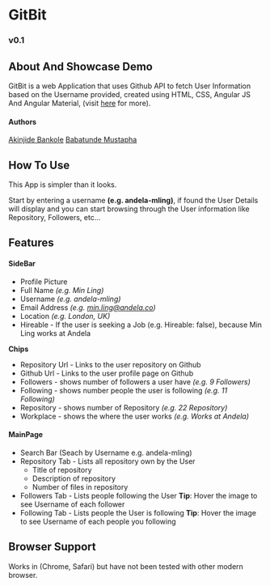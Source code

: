 # GitBit

### v0.1

## About And Showcase Demo
GitBit is a web Application that uses Github API to fetch User Information based on the Username provided, created using HTML, CSS, Angular JS And Angular Material, (visit [here](http://andela-abankole.github.io/GitBit) for more).

#### Authors 
[Akinjide Bankole](https://github.com/andela-abankole)
[Babatunde Mustapha](https://github.com/andela-bmustapha)


## How To Use
This App is simpler than it looks.

Start by entering a username **(e.g. andela-mling)**, if found the User Details will display and you can start browsing through the User information like Repository, Followers, etc...


## Features

#### SideBar

* Profile Picture
* Full Name *(e.g. Min Ling)*
* Username *(e.g. andela-mling)*
* Email Address *(e.g. min.ling@andela.co)*
* Location *(e.g. London, UK)*
* Hireable - If the user is seeking a Job (e.g. Hireable: false), because Min Ling works at Andela

**Chips**
* Repository Url - Links to the user repository on Github
* Github Url - Links to the user profile page on Github
* Followers - shows number of followers a user have *(e.g. 9 Followers)*
* Following - shows number people the user is following *(e.g. 11 Following)*
* Repository - shows number of Repository *(e.g. 22 Repository)*
* Workplace - shows the where the user works *(e.g. Works at Andela)*


#### MainPage

* Search Bar (Seach by Username e.g. andela-mling)
* Repository Tab - Lists all repository own by the User
  * Title of repository
  * Description of repository
  * Number of files in repository
* Followers Tab - Lists people following the User **Tip**: Hover the image to see Username of each follower 
* Following Tab - Lists people the User is following **Tip**: Hover the image to see Username of each people you following


## Browser Support
Works in (Chrome, Safari) but have not been tested with other modern browser.

